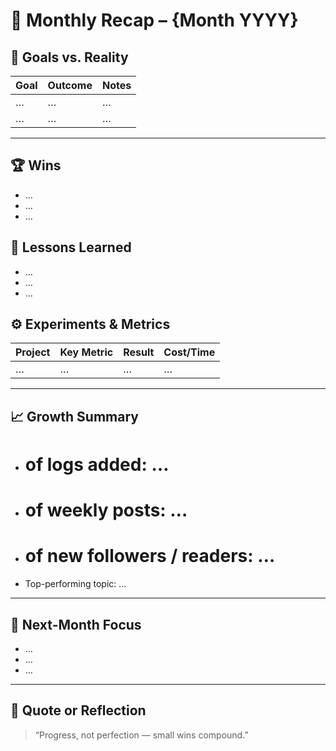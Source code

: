 # 📅 Monthly Recap – {Month YYYY}

## 🎯 Goals vs. Reality
| Goal | Outcome | Notes |
|------|----------|-------|
| … | … | … |
| … | … | … |

---

## 🏆 Wins
- …
- …
- …

## 🧠 Lessons Learned
- …
- …
- …

## ⚙️ Experiments & Metrics
| Project | Key Metric | Result | Cost/Time |
|----------|-------------|---------|------------|
| … | … | … | … |

---

## 📈 Growth Summary
- # of logs added: …
- # of weekly posts: …
- # of new followers / readers: …
- Top-performing topic: …

---

## 🚀 Next-Month Focus
- …
- …
- …

---

## 💬 Quote or Reflection
> “Progress, not perfection — small wins compound.”